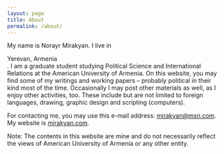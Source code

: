 ```yaml
---
layout: page
title: About
permalink: /about/
---
```


<div itemscope itemtype="http://schema.org/Person">
<p>My name is <span itemprop="name">Norayr Mirakyan</span>. I live in <section itemprop="address" itemscope itemtype="http://schema.org/PostalAddress"><span itemprop="addressLocality">Yerevan</span>, <span itemprop="addressCountry">Armenia</span></section>. I am a <span itemprop="jobTitle">graduate student</span> studying Political Science and International Relations at the <span itemprop="affiliation">American University of Armenia</span>. On this website, you may find some of my writings and working papers – probably political in their kind most of the time. Occasionally I may post other materials as well, as I enjoy other activities, too. These include but are not limited to foreign languages, drawing, graphic design and scripting (computers).</p>
<p>For contacting me, you may use this e-mail address: <a href="mailto:mirakyan@msn.com" itemprop="email">mirakyan@msn.com</a>.<br />My website is <a href="http://mirakyan.com" itemprop="url">mirakyan.com</a>.</p>
<p>Note: The contents in this website are mine and do not necessarily reflect the views of American University of Armenia or any other entity.</p>
</div>
